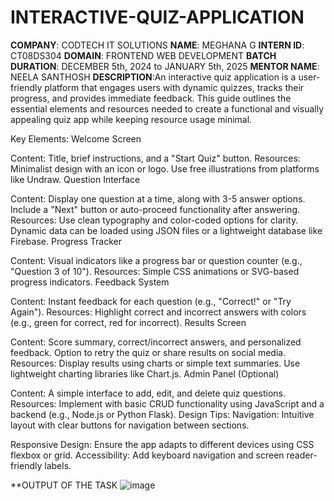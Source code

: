 # INTERACTIVE-QUIZ-APPLICATION
**COMPANY**: CODTECH IT SOLUTIONS 
**NAME**: MEGHANA G
**INTERN ID**: CT08DS304
**DOMAIN**: FRONTEND WEB DEVELOPMENT
**BATCH DURATION**: DECEMBER 5th, 2024 to JANUARY 5th, 2025 
**MENTOR NAME**: NEELA SANTHOSH
**DESCRIPTION**:An interactive quiz application is a user-friendly platform that engages users with dynamic quizzes, tracks their progress, and provides immediate feedback. This guide outlines the essential elements and resources needed to create a functional and visually appealing quiz app while keeping resource usage minimal.

Key Elements:
Welcome Screen

Content: Title, brief instructions, and a "Start Quiz" button.
Resources: Minimalist design with an icon or logo. Use free illustrations from platforms like Undraw.
Question Interface

Content:
Display one question at a time, along with 3-5 answer options.
Include a "Next" button or auto-proceed functionality after answering.
Resources:
Use clean typography and color-coded options for clarity.
Dynamic data can be loaded using JSON files or a lightweight database like Firebase.
Progress Tracker

Content: Visual indicators like a progress bar or question counter (e.g., "Question 3 of 10").
Resources: Simple CSS animations or SVG-based progress indicators.
Feedback System

Content: Instant feedback for each question (e.g., "Correct!" or "Try Again").
Resources: Highlight correct and incorrect answers with colors (e.g., green for correct, red for incorrect).
Results Screen

Content:
Score summary, correct/incorrect answers, and personalized feedback.
Option to retry the quiz or share results on social media.
Resources: Display results using charts or simple text summaries. Use lightweight charting libraries like Chart.js.
Admin Panel (Optional)

Content: A simple interface to add, edit, and delete quiz questions.
Resources: Implement with basic CRUD functionality using JavaScript and a backend (e.g., Node.js or Python Flask).
Design Tips:
Navigation: Intuitive layout with clear buttons for navigation between sections.

Responsive Design: Ensure the app adapts to different devices using CSS flexbox or grid.
Accessibility: Add keyboard navigation and screen reader-friendly labels.

**OUTPUT OF THE TASK
![image](https://github.com/user-attachments/assets/d2a79ba4-6679-42dc-9e7f-0a8c8c97819a)

